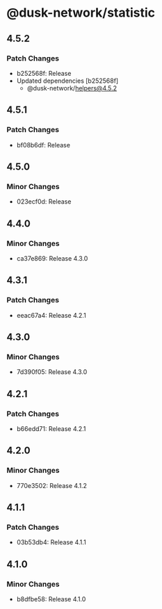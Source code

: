 # @dusk-network/statistic

## 4.5.2

### Patch Changes

- b252568f: Release
- Updated dependencies [b252568f]
  - @dusk-network/helpers@4.5.2

## 4.5.1

### Patch Changes

- bf08b6df: Release

## 4.5.0

### Minor Changes

- 023ecf0d: Release

## 4.4.0

### Minor Changes

- ca37e869: Release 4.3.0

## 4.3.1

### Patch Changes

- eeac67a4: Release 4.2.1

## 4.3.0

### Minor Changes

- 7d390f05: Release 4.3.0

## 4.2.1

### Patch Changes

- b66edd71: Release 4.2.1

## 4.2.0

### Minor Changes

- 770e3502: Release 4.1.2

## 4.1.1

### Patch Changes

- 03b53db4: Release 4.1.1

## 4.1.0

### Minor Changes

- b8dfbe58: Release 4.1.0
